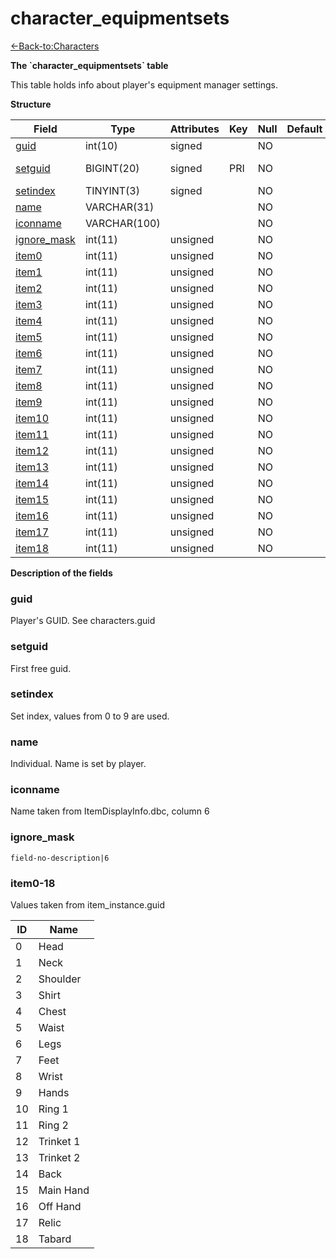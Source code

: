 # character\_equipmentsets

[<-Back-to:Characters](database-characters.md)

**The \`character\_equipmentsets\` table**

This table holds info about player's equipment manager settings.

**Structure**

| Field            | Type         | Attributes | Key | Null | Default | Extra          | Comment |
|------------------|--------------|------------|-----|------|---------|----------------|---------|
| [guid][1]        | int(10)      | signed     |     | NO   |         |                |         |
| [setguid][2]     | BIGINT(20)   | signed     | PRI | NO   |         | Auto Increment |         |
| [setindex][3]    | TINYINT(3)   | signed     |     | NO   |         |                |         |
| [name][4]        | VARCHAR(31)  |            |     | NO   |         |                |         |
| [iconname][5]    | VARCHAR(100) |            |     | NO   |         |                |         |
| [ignore_mask][6] | int(11)      | unsigned   |     | NO   |         |                |         |
| [item0][7]       | int(11)      | unsigned   |     | NO   |         |                |         |
| [item1][8]       | int(11)      | unsigned   |     | NO   |         |                |         |
| [item2][9]       | int(11)      | unsigned   |     | NO   |         |                |         |
| [item3][10]      | int(11)      | unsigned   |     | NO   |         |                |         |
| [item4][11]      | int(11)      | unsigned   |     | NO   |         |                |         |
| [item5][12]      | int(11)      | unsigned   |     | NO   |         |                |         |
| [item6][13]      | int(11)      | unsigned   |     | NO   |         |                |         |
| [item7][14]      | int(11)      | unsigned   |     | NO   |         |                |         |
| [item8][15]      | int(11)      | unsigned   |     | NO   |         |                |         |
| [item9][16]      | int(11)      | unsigned   |     | NO   |         |                |         |
| [item10][17]     | int(11)      | unsigned   |     | NO   |         |                |         |
| [item11][18]     | int(11)      | unsigned   |     | NO   |         |                |         |
| [item12][19]     | int(11)      | unsigned   |     | NO   |         |                |         |
| [item13][20]     | int(11)      | unsigned   |     | NO   |         |                |         |
| [item14][21]     | int(11)      | unsigned   |     | NO   |         |                |         |
| [item15][22]     | int(11)      | unsigned   |     | NO   |         |                |         |
| [item16][23]     | int(11)      | unsigned   |     | NO   |         |                |         |
| [item17][24]     | int(11)      | unsigned   |     | NO   |         |                |         |
| [item18][25]     | int(11)      | unsigned   |     | NO   |         |                |         |

[1]: #guid
[2]: #setguid
[3]: #setindex
[4]: #name
[5]: #iconname
[6]: #ignore_mask
[7]: #item0
[8]: #item1
[9]: #item2
[10]: #item3
[11]: #item4
[12]: #item5
[13]: #item6
[14]: #item7
[15]: #item8
[16]: #item9
[17]: #item10
[18]: #item11
[19]: #item12
[20]: #item13
[21]: #item14
[22]: #item15
[23]: #item16
[24]: #item17
[25]: #item18

**Description of the fields**

### guid

Player's GUID. See characters.guid

### setguid

First free guid.

### setindex

Set index, values from 0 to 9 are used.

### name

Individual. Name is set by player.

### iconname

Name taken from ItemDisplayInfo.dbc, column 6

### ignore\_mask

`field-no-description|6`

### item0-18

Values taken from item\_instance.guid

| ID | Name      |
|----|-----------|
| 0  | Head      |
| 1  | Neck      |
| 2  | Shoulder  |
| 3  | Shirt     |
| 4  | Chest     |
| 5  | Waist     |
| 6  | Legs      |
| 7  | Feet      |
| 8  | Wrist     |
| 9  | Hands     |
| 10 | Ring 1    |
| 11 | Ring 2    |
| 12 | Trinket 1 |
| 13 | Trinket 2 |
| 14 | Back      |
| 15 | Main Hand |
| 16 | Off Hand  |
| 17 | Relic     |
| 18 | Tabard    |
